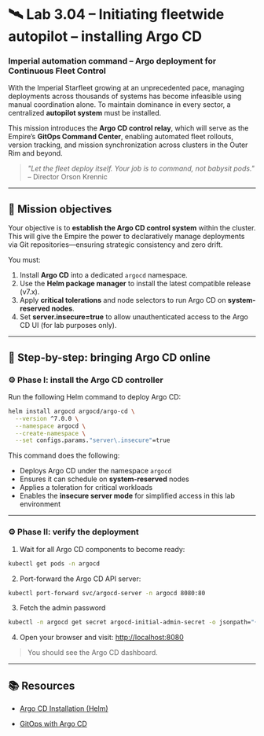 # 🛰️ Lab 3.04 – Initiating fleetwide autopilot – installing Argo CD

### **Imperial automation command – Argo deployment for Continuous Fleet Control**

With the Imperial Starfleet growing at an unprecedented pace, managing deployments across thousands of systems has become infeasible using manual coordination alone. To maintain dominance in every sector, a centralized **autopilot system** must be installed.

This mission introduces the **Argo CD control relay**, which will serve as the Empire’s **GitOps Command Center**, enabling automated fleet rollouts, version tracking, and mission synchronization across clusters in the Outer Rim and beyond.

> *"Let the fleet deploy itself. Your job is to command, not babysit pods."* – Director Orson Krennic

---

## 🎯 Mission objectives

Your objective is to **establish the Argo CD control system** within the cluster. This will give the Empire the power to declaratively manage deployments via Git repositories—ensuring strategic consistency and zero drift.

You must:

1. Install **Argo CD** into a dedicated `argocd` namespace.
2. Use the **Helm package manager** to install the latest compatible release (v7.x).
3. Apply **critical tolerations** and node selectors to run Argo CD on **system-reserved nodes**.
4. Set **server.insecure=true** to allow unauthenticated access to the Argo CD UI (for lab purposes only).

---

## 🧭 Step-by-step: bringing Argo CD online

### ⚙️ Phase I: install the Argo CD controller

Run the following Helm command to deploy Argo CD:

```bash
helm install argocd argocd/argo-cd \
  --version ^7.0.0 \
  --namespace argocd \
  --create-namespace \
  --set configs.params."server\.insecure"=true
```

This command does the following:

* Deploys Argo CD under the namespace `argocd`
* Ensures it can schedule on **system-reserved** nodes
* Applies a toleration for critical workloads
* Enables the **insecure server mode** for simplified access in this lab environment

---

### ⚙️ Phase II: verify the deployment

1. Wait for all Argo CD components to become ready:

```bash
kubectl get pods -n argocd
```

2. Port-forward the Argo CD API server:

```bash
kubectl port-forward svc/argocd-server -n argocd 8080:80
```

3. Fetch the admin password
```bash
kubectl -n argocd get secret argocd-initial-admin-secret -o jsonpath="{.data.password}" | base64 -d
```

4. Open your browser and visit: [http://localhost:8080](http://localhost:8080)

> You should see the Argo CD dashboard.

---

## 📚 Resources

* [Argo CD Installation (Helm)](https://argo-cd.readthedocs.io/en/stable/operator-manual/installation/)

* [GitOps with Argo CD](https://argo-cd.readthedocs.io/en/stable/)